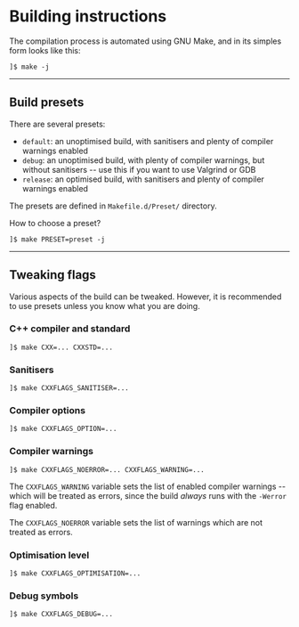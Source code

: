 # Building instructions

The compilation process is automated using GNU Make, and in its simples form
looks like this:

    ]$ make -j

--------------------------------------------------------------------------------

## Build presets

There are several presets:

 - `default`: an unoptimised build, with sanitisers and plenty of compiler
   warnings enabled
 - `debug`: an unoptimised build, with plenty of compiler warnings, but without
   sanitisers -- use this if you want to use Valgrind or GDB
 - `release`: an optimised build, with sanitisers and plenty of compiler
   warnings enabled

The presets are defined in `Makefile.d/Preset/` directory.

How to choose a preset?

    ]$ make PRESET=preset -j

--------------------------------------------------------------------------------

## Tweaking flags

Various aspects of the build can be tweaked.
However, it is recommended to use presets unless you know what you are doing.

### C++ compiler and standard

    ]$ make CXX=... CXXSTD=...

### Sanitisers

    ]$ make CXXFLAGS_SANITISER=...

### Compiler options

    ]$ make CXXFLAGS_OPTION=...

### Compiler warnings

    ]$ make CXXFLAGS_NOERROR=... CXXFLAGS_WARNING=...

The `CXXFLAGS_WARNING` variable sets the list of enabled compiler warnings --
which will be treated as errors, since the build *always* runs with the
`-Werror` flag enabled.

The `CXXFLAGS_NOERROR` variable sets the list of warnings which are not treated
as errors.

### Optimisation level

    ]$ make CXXFLAGS_OPTIMISATION=...

### Debug symbols

    ]$ make CXXFLAGS_DEBUG=...

